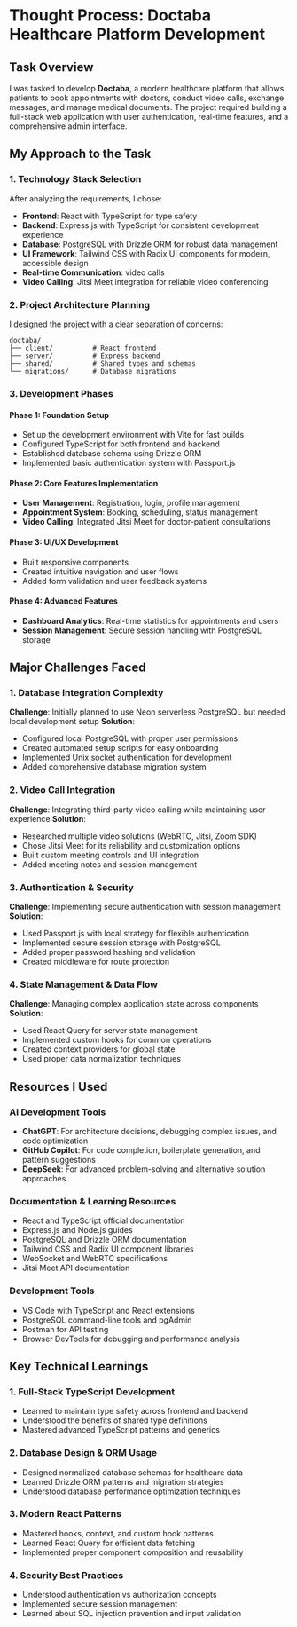 # Thought Process: Doctaba Healthcare Platform Development

## Task Overview
I was tasked to develop **Doctaba**, a modern healthcare platform that allows patients to book appointments with doctors, conduct video calls, exchange messages, and manage medical documents. The project required building a full-stack web application with user authentication, real-time features, and a comprehensive admin interface.

## My Approach to the Task

### 1. Technology Stack Selection
After analyzing the requirements, I chose:
- **Frontend**: React with TypeScript for type safety
- **Backend**: Express.js with TypeScript for consistent development experience
- **Database**: PostgreSQL with Drizzle ORM for robust data management
- **UI Framework**: Tailwind CSS with Radix UI components for modern, accessible design
- **Real-time Communication**: video calls
- **Video Calling**: Jitsi Meet integration for reliable video conferencing

### 2. Project Architecture Planning
I designed the project with a clear separation of concerns:
```
doctaba/
├── client/          # React frontend
├── server/          # Express backend
├── shared/          # Shared types and schemas
└── migrations/      # Database migrations
```

### 3. Development Phases

#### Phase 1: Foundation Setup
- Set up the development environment with Vite for fast builds
- Configured TypeScript for both frontend and backend
- Established database schema using Drizzle ORM
- Implemented basic authentication system with Passport.js

#### Phase 2: Core Features Implementation
- **User Management**: Registration, login, profile management
- **Appointment System**: Booking, scheduling, status management
- **Video Calling**: Integrated Jitsi Meet for doctor-patient consultations

#### Phase 3: UI/UX Development
- Built responsive components
- Created intuitive navigation and user flows
- Added form validation and user feedback systems

#### Phase 4: Advanced Features
- **Dashboard Analytics**: Real-time statistics for appointments and users
- **Session Management**: Secure session handling with PostgreSQL storage

## Major Challenges Faced

### 1. Database Integration Complexity
**Challenge**: Initially planned to use Neon serverless PostgreSQL but needed local development setup
**Solution**: 
- Configured local PostgreSQL with proper user permissions
- Created automated setup scripts for easy onboarding
- Implemented Unix socket authentication for development
- Added comprehensive database migration system

### 2. Video Call Integration
**Challenge**: Integrating third-party video calling while maintaining user experience
**Solution**:
- Researched multiple video solutions (WebRTC, Jitsi, Zoom SDK)
- Chose Jitsi Meet for its reliability and customization options
- Built custom meeting controls and UI integration
- Added meeting notes and session management

### 3. Authentication & Security
**Challenge**: Implementing secure authentication with session management
**Solution**:
- Used Passport.js with local strategy for flexible authentication
- Implemented secure session storage with PostgreSQL
- Added proper password hashing and validation
- Created middleware for route protection

### 4. State Management & Data Flow
**Challenge**: Managing complex application state across components
**Solution**:
- Used React Query for server state management
- Implemented custom hooks for common operations
- Created context providers for global state
- Used proper data normalization techniques

## Resources I Used

### AI Development Tools
- **ChatGPT**: For architecture decisions, debugging complex issues, and code optimization
- **GitHub Copilot**: For code completion, boilerplate generation, and pattern suggestions
- **DeepSeek**: For advanced problem-solving and alternative solution approaches

### Documentation & Learning Resources
- React and TypeScript official documentation
- Express.js and Node.js guides
- PostgreSQL and Drizzle ORM documentation
- Tailwind CSS and Radix UI component libraries
- WebSocket and WebRTC specifications
- Jitsi Meet API documentation

### Development Tools
- VS Code with TypeScript and React extensions
- PostgreSQL command-line tools and pgAdmin
- Postman for API testing
- Browser DevTools for debugging and performance analysis

## Key Technical Learnings

### 1. Full-Stack TypeScript Development
- Learned to maintain type safety across frontend and backend
- Understood the benefits of shared type definitions
- Mastered advanced TypeScript patterns and generics

### 2. Database Design & ORM Usage
- Designed normalized database schemas for healthcare data
- Learned Drizzle ORM patterns and migration strategies
- Understood database performance optimization techniques

### 3. Modern React Patterns
- Mastered hooks, context, and custom hook patterns
- Learned React Query for efficient data fetching
- Implemented proper component composition and reusability

### 4. Security Best Practices
- Understood authentication vs authorization concepts
- Implemented secure session management
- Learned about SQL injection prevention and input validation